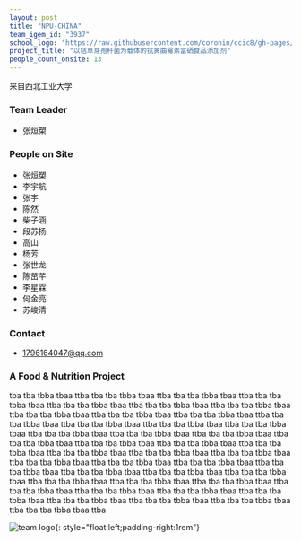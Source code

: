 ```yaml
---
layout: post
title: "NPU-CHINA"
team_igem_id: "3937"
school_logo: "https://raw.githubusercontent.com/coronin/ccic8/gh-pages/school-logo/NPU-CHINA.png"
project_title: "以枯草芽孢杆菌为载体的抗黄曲霉素富硒食品添加剂"
people_count_onsite: 13
---
```


来自西北工业大学

### Team Leader
* 张烜槊

### People on Site
* 张烜槊
* 李宇航
* 张宇
* 陈然
* 柴子涵
* 段苏扬
* 高山
* 杨芳
* 张世龙
* 陈茁芊
* 李星霖
* 何金亮
* 苏峻清

### Contact
* 1796164047@qq.com

### A Food &amp; Nutrition Project

tba tba tbba tbaa ttba tba tba tbba tbaa ttba tba tba tbba tbaa ttba tba tba tbba tbaa ttba tba tba tbba tbaa ttba tba tba tbba tbaa ttba tba tba tbba tbaa ttba tba tba tbba tbaa ttba tba tba tbba tbaa ttba tba tba tbba tbaa ttba tba tba tbba tbaa ttba tba tba tbba tbaa ttba tba tba tbba tbaa ttba tba tba tbba tbaa ttba tba tba tbba tbaa ttba tba tba tbba tbaa ttba tba tba tbba tbaa ttba tba tba tbba tbaa ttba tba tba tbba tbaa ttba tba tba tbba tbaa ttba tba tba tbba tbaa ttba tba tba tbba tbaa ttba tba tba tbba tbaa ttba tba tba tbba tbaa ttba tba tba tbba tbaa ttba tba tba tbba tbaa ttba tba tba tbba tbaa ttba tba tba tbba tbaa ttba tba tba tbba tbaa ttba tba tba tbba tbaa ttba tba tba tbba tbaa ttba tba tba tbba tbaa ttba tba tba tbba tbaa ttba tba tba tbba tbaa ttba tba tba tbba tbaa ttba tba tba tbba tbaa ttba tba tba tbba tbaa ttba tba tba tbba tbaa ttba tba tba tbba tbaa ttba tba tba tbba tbaa ttba tba tba tbba tbaa ttba tba tba tbba tbaa ttba 

![team logo](https://raw.githubusercontent.com/coronin/ccic8/gh-pages/team-logo/logoR.png){: style="float:left;padding-right:1rem"}